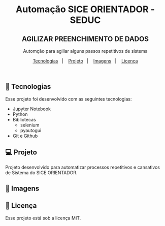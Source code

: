 
<h1 align="center"> Automação SICE ORIENTADOR - SEDUC </h1>
<h2 align="center"> AGILIZAR PREENCHIMENTO DE DADOS </h2>
<p align="center">
Automção para agiliar alguns passos repetitivos de sistema

</p>

<p align="center">
  <a href="#-tecnologias">Tecnologias</a>&nbsp;&nbsp;&nbsp;|&nbsp;&nbsp;&nbsp;
  <a href="#-projeto">Projeto</a>&nbsp;&nbsp;&nbsp;|&nbsp;&nbsp;&nbsp;
  <a href="#-layout">Imagens</a>&nbsp;&nbsp;&nbsp;|&nbsp;&nbsp;&nbsp;
  <a href="#memo-licença">Licença</a>
</p>

<br>

## 🚀 Tecnologias

Esse projeto foi desenvolvido com as seguintes tecnologias:

- Jupyter Notebook
- Python
- Bibliotecas
  - selenium
  - pyautogui
- Git e Github

## 💻 Projeto

Projeto desenvolvido para automatizar processos repetitivos e cansativos de Sistema do SICE ORIENTADOR. 

## 🔖 Imagens



## :memo: Licença

Esse projeto está sob a licença MIT.

